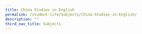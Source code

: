 ```yaml
---
title: China Studies in English
permalink: /student-life/Subjects/China-Studies-in-English/
description: ""
third_nav_title: Subjects
---
```

